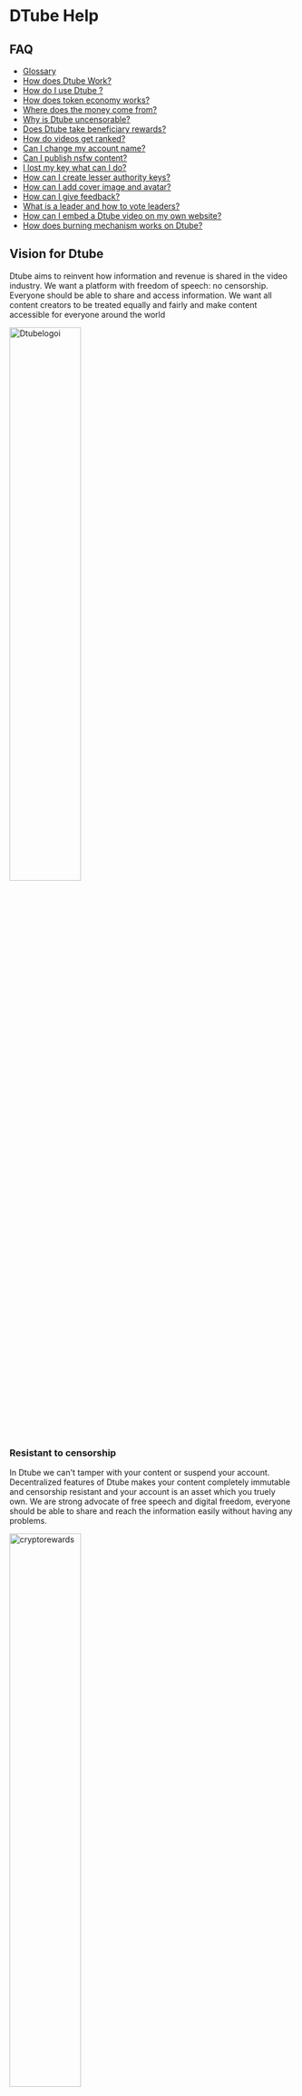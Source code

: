 # DTube Help

## FAQ
-  [Glossary](/wiki/faq/glossary)
-  [How does Dtube Work?](/wiki/faq/how-does-dtube-work)
-  [How do I use Dtube ?](/wiki/faq/how-do-i-use-dtube)
-  [How does token economy works?](/wiki/faq/how-does-token-economy-works)
-  [Where does the money come from?](/wiki/faq/where-does-the-money-come-from)
-  [Why is Dtube uncensorable?](/wiki/faq/why-is-dtube-uncensorable)
-  [Does Dtube take beneficiary rewards?](/wiki/faq/does-dtube-take-beneficiary-rewards)
-  [How do videos get ranked?](/wiki/faq/how-do-videos-get-ranked)
-  [Can I change my account name?](/wiki/faq/can-i-change-my-account-name)
-  [Can I publish nsfw content?](/wiki/faq/can-i-publish-nsfw-content)
-  [I lost my key what can I do?](/wiki/faq/i-lost-my-key-what-can-i-do)
-  [How can I create lesser authority keys?](/wiki/faq/how-can-i-create-lesser-authority-keys)
-  [How can I add cover image and avatar?](/wiki/faq/how-can-i-add-cover-image-and-avatar)
-  [How can I give feedback?](/wiki/faq/giving-feedback)
-  [What is a leader and how to vote leaders?](/wiki/leaders)
-  [How can I embed a Dtube video on my own website?](wiki/faq/how-can-i-embed-a-dtube-video-on-my-own-website)
-  [How does burning mechanism works on Dtube?](wiki/faq/how-does-token-burning-mechanism-work-on-dtube)

## Vision for Dtube

Dtube aims to reinvent how information and revenue is shared in the video industry. We want a platform with freedom of speech: no censorship. Everyone should be  able to share and access information. We want all content creators to be treated equally and fairly and make content accessible for everyone around the world

<div class="ui grid">
  <div class="four wide column">
    <img src="https://raw.githubusercontent.com/dtube/docs/master/imgs/censorshipresistant.png" alt="Dtubelogoi" style="width:50%">
    <br />
    
<h3>Resistant to censorship</h3>
    <p>In Dtube we can't tamper with your content or suspend your account. Decentralized features of Dtube makes your content  completely immutable and censorship resistant and your account is an asset which you truely own. We are strong advocate of free speech and digital freedom, everyone should be able to share and reach the information easily without having any problems.</p>
  </div>
  <div class="four wide column">
    <img src="https://raw.githubusercontent.com/dtube/docs/master/imgs/cryptoincentive.png" alt="cryptorewards" style="width:50%">
    <br />
    <h3>Crypto rewards</h3>
    <p>Dtube is a blockchain based social media and you can generate crypto rewards by engaging, curating and creating content.</p>
  </div>
  <div class="four wide column">
    <img src="https://raw.githubusercontent.com/dtube/docs/master/imgs/fairplatform.png" style="width:50%">
    <br />
    <h3>No hidden algorithm a fair platform</h3>
    <p>On DTube, there are no hidden algorithms controlling the visibility or monetization of certain videos over others.Content [ranking](wiki/video-rankings) is decided by community and  all of DTube's data is public, and can be analyzed by anyone.</p>
  </div>
  <div class="four wide column">
    <img src="https://raw.githubusercontent.com/dtube/docs/master/imgs/noads.png" alt="noads" style="width:50%">
    <br />
    <h3>No Ads</h3>
    <p>To deliver the best user experience D.Tube runs without advertising. Users remain free to advertise any product or service they would like, directly inside their own videos, at their own risk of losing their subscribers.</p>
  </div>
</div>



## How does it work?

### Using Blockchain as a database
Because we want D.Tube to be truly decentralized, we cannot have a server running a database and use it to query things. Using Avalon blockchain is a natural solution. It is fast . It is free, anyone can use it without having to deposit some form of currency, and transactions have no fees. Who would want to pay money to upload a video, comment a video, or even upvote? Any video uploaded on D.Tube becomes an Avalon content, that can earn rewards also you can post your content to Steem and Hive blockchains and benefit from interoperable features of Dtube.

<h2>Using decentralized File Storage</h2>

<div class="ui grid">
  <div class="two wide column"></div>
  <div class="four wide column">
    <a href="wiki/ipfs"><img src="https://raw.githubusercontent.com/dtube/production/master/DTube_files/images/logos/ipfs.png" alt="IPFS" style="width:100%"></a>
  </div>
  <div class="four wide column">
   <a href="wiki/btfs"> <img src="https://raw.githubusercontent.com/dtube/docs/master/imgs/filestorage/btfslogo.png" alt="BTFS" style="width:100%"></a>
  </div>
  <div class="four wide column">
   <a href="wiki/skynet"> <img src="https://raw.githubusercontent.com/dtube/production/master/DTube_files/images/logos/sia.svg" alt="SKYNET" style="width:100%"></a>
  </div>
</div>

#### 3rd parties
Third party video providers is a great way to ensure that your video is watchable at highest qualities. In Dtube you can directly share your videos If you want to share a non-original video on DTube, this is the recommended way, as it will reward the original creator registered on these third party websites. Currently can use  Youtube, Instagram, Facebook, Twitch, Dailymotion, Vimeo and Liveleak for this feature.

### How to contribute
DTube is full open-source software. We want to make it as easy as possible for Dtube users to become Dtube contributors, open-source projects form the backbone, basis, and foundation for our rapidly advancing technological world. If you want to contribute to the Dtube check out our [contribution guide](wiki/contribution). 
### Using DTube logo on your own project
Dtube logo is an open source logo and you can use it on your website or your own project for any purpose. All you have to do is just access to the [mediakit](https://github.com/dtube/about/tree/master/img/kit)

### Press

<center>
<div class="ui grid">
  <div class="two wide column"></div>
  <div class="four wide column">
    <a href="https://www.wired.com/story/the-decentralized-internet-is-here-with-some-glitches/"><img src="https://raw.githubusercontent.com/dtube/docs/master/imgs/press/wiredlogo.png" alt="WIRED" style="width:100%"></a>
  </div>
  <div class="four wide column">
    <a href="https://www.bloomberg.com/news/articles/2018-04-10/youtube-and-facebook-are-losing-creators-to-blockchain-powered-rivals"><img src="https://raw.githubusercontent.com/dtube/docs/master/imgs/press/bloomberglogo.png" alt="Bloomberg" style="width:100%"></a>
  </div>
  <div class="four wide column">
    <a href="https://www.polygon.com/2018/3/7/17087668/steemit-dtube-bitchute-youtube-purge">       <img src="https://raw.githubusercontent.com/dtube/docs/master/imgs/press/polygonlogo.png" alt="Theguardian" style="width:100%"></a>
  </div>
</div>
<div class="ui grid">
  <div class="two wide column"></div>
  <div class="four wide column">
  </div>
  <div class="four wide column">
    <a href="https://www.theguardian.com/technology/2018/sep/08/decentralisation-next-big-step-for-the-world-wide-web-dweb-data-internet-censorship-brewster-kahle"><img src="https://raw.githubusercontent.com/dtube/docs/master/imgs/press/guardianlogo.png" alt="Polygon" style="width:100%"></a>
  </div>
  <div class="four wide column">
  </div>
</div>
</center>


### Who is behind DTube?

<div class="ui grid">
  <div class="four wide column">
    <img src="https://raw.githubusercontent.com/dtube/docs/master/imgs/team/heimindanger.png" alt="heimindanger" style="width:50%">
    <br />
    
<h3>CTO&Founder</h3>
    <p>Heimindanger</p>
  </div>
  <div class="four wide column">
    <img src="https://raw.githubusercontent.com/dtube/docs/master/imgs/team/macron.png" alt="macron" style="width:50%">
    <br />
    <h3>Business Developer</h3>
    <p>Gregorie</p>
  </div>
  <div class="four wide column">
    <img src="https://raw.githubusercontent.com/dtube/docs/master/imgs/team/hightouch.png" style="width:50%">
    <br />
    <h3>Developer</h3>
    <p>Hightouch</p>
  </div>
  <div class="four wide column">
    <img src="https://raw.githubusercontent.com/dtube/docs/master/imgs/team/philippe.png" alt="philippe" style="width:50%">
    <br />
    <h3>Growth management</h3>
    <p>Philippe</p>
  </div>
</div>

<div class="ui grid">
  <div class="four wide column">
  </div>
  <div class="four wide column">
    <img src="https://raw.githubusercontent.com/dtube/docs/master/imgs/team/berk.png" alt="berk" style="width:50%">
    <br />
    <h3>Communication Manager</h3>
    <p>Berk</p>
  </div>
  <div class="four wide column">
    <img src="https://github.com/dtube/docs/blob/master/imgs/team/techcoderx.png" alt="techcoder" style="width:50%">
    <br />
    <h3>Open-source contributor</h3>
    <p>Techcoderx</p>
  </div>
  <div class="four wide column">
  </div>

### Contact us (discord, twitter, email)

If you want to reach us or join the community hop in and say hello! [Discord](https://discord.com/invite/dtube), [Twittter](https://twitter.com/dtube_official), [Reddit](https://www.reddit.com/r/dtube/).
